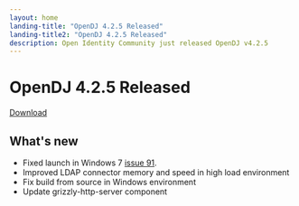 ```yaml
---
layout: home
landing-title: "OpenDJ 4.2.5 Released"
landing-title2: "OpenDJ 4.2.5 Released"
description: Open Identity Community just released OpenDJ v4.2.5
---
```

# OpenDJ 4.2.5 Released
[Download](https://github.com/OpenIdentityPlatform/OpenDJ/releases/tag/4.2.5)
## What's new
* Fixed launch in Windows 7 [issue 91](https://github.com/OpenIdentityPlatform/OpenAM/issues/91).
* Improved LDAP connector memory and speed in high load environment
* Fix build from source in Windows environment
* Update grizzly-http-server component
